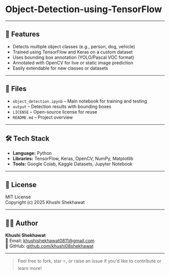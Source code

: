 # Object-Detection-using-TensorFlow
---

## 🧰 Features

- Detects multiple object classes (e.g., person, dog, vehicle)
- Trained using TensorFlow and Keras on a custom dataset
- Uses bounding box annotation (YOLO/Pascal VOC format)
- Annotated with OpenCV for live or static image prediction
- Easily extendable for new classes or datasets

---

## 📁 Files

- `object_detection.ipynb` – Main notebook for training and testing
- `output` – Detection results with bounding boxes
- `LICENSE` – Open-source license for reuse
- `README.md` – Project overview

---

## 🛠️ Tech Stack

- **Language:** Python  
- **Libraries:** TensorFlow, Keras, OpenCV, NumPy, Matplotlib  
- **Tools:** Google Colab, Kaggle Datasets, Jupyter Notebook

---

## 🪪 License

MIT License  
Copyright (c) 2025 Khushi Shekhawat

---

## 🙋‍♀️ Author

**Khushi Shekhawat**  
📧 Email: [khushishekhawat0811@gmail.com](mailto:khushishekhawat0811@gmail.com)  
🔗 GitHub: [github.com/khushi08shekhawat](https://github.com/khushi08shekhawat)

---

> Feel free to fork, star ⭐, or raise an issue if you'd like to contribute or learn more!
